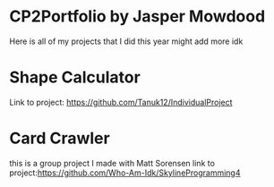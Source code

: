 # CP2Portfolio by Jasper Mowdood
 Here is all of my projects that I did this year might add more idk 
# Shape Calculator
Link to project: https://github.com/Tanuk12/IndividualProject
# Card Crawler
this is a group project I made with Matt Sorensen
link to project:https://github.com/Who-Am-Idk/SkylineProgramming4
